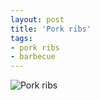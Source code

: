 ```yaml
---
layout: post
title: 'Pork ribs'
tags:
- pork ribs
- barbecue
---
```

![Pork ribs](http://farm3.staticflickr.com/2814/9223270845_a24199d237_o.jpg)
